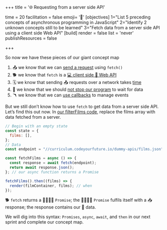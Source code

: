 +++
title = '🌐 Requesting from a server side API'

time = 20
facilitation = false
emoji= '🧩'
[objectives]
1="List 5 preceding concepts of asynchronous programming in JavaScript"
2="Identify 2 unknown concepts still to be learned"
3="Fetch data from a server side API using a client side Web API"
[build]
  render = false
  list = 'never'
  publishResources = false

+++

So now we have these pieces of our giant concept map

1. 📤 we know that we can [send a request](#fetching-data) using `fetch()`
1. 🐕 we know that `fetch` is a [💻 client side 🧰 Web API](#fetching-data)
1. 🗓️ we know that sending 📤 requests over a network takes [time](#latency)
1. 🧵 we know that we should [not stop our program](#asynchrony) to wait for data
1. 🪃 we know that we can [use callbacks](#callbacks) to manage events

But we still don’t know how to use `fetch` to get data from a server side API. Let’s find this out now. In [our filterFilms code](https://curriculum.codeyourfuture.io/filterfilms), replace the films array with data fetched from a server.

```js
// Begin with an empty state
const state = {
  films: [],
};
// Data
const endpoint = "//curriculum.codeyourfuture.io/dummy-apis/films.json";

const fetchFilms = async () => {
  const response = await fetch(endpoint);
  return await response.json();
}; // our async function returns a Promise

fetchFilms().then((films) => {
  render(filmContainer, films); // when
});
```

🐕 `fetch` returns a 🫱🏿‍🫲🏽 ‍`Promise`; the 🫱🏿‍🫲🏽 `Promise` fulfils itself with a 📥 response; the response contains our 💾 data.

We will dig into this syntax: `Promises`, `async`, `await`, and `then` in our next sprint and complete our concept map.
